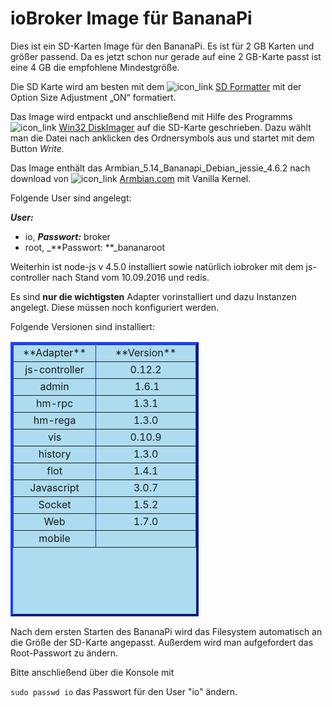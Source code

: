 # ioBroker Image für BananaPi

Dies ist ein SD-Karten Image für den BananaPi. Es ist für 2 GB Karten und größer passend. Da es jetzt schon nur gerade auf eine 2 GB-Karte passt ist eine 4 GB die empfohlene Mindestgröße.

Die SD Karte wird am besten mit dem ![icon_link](http://www.iobroker.net/wp-content/uploads/icon_link.png) [SD Formatter](https://www.sdcard.org/downloads/formatter_4/) mit der Option Size Adjustment „ON“ formatiert.

Das Image wird entpackt und anschließend mit Hilfe des Programms ![icon_link](http://www.iobroker.net/wp-content/uploads/icon_link.png) [Win32 DiskImager](http://www.heise.de/download/win32-disk-imager-1192033.html) auf die SD-Karte geschrieben. Dazu wählt man die Datei nach anklicken des Ordnersymbols aus und startet mit dem Button _Write._

Das Image enthält das Armbian_5.14_Bananapi_Debian_jessie_4.6.2 nach download von ![icon_link](http://www.iobroker.net/wp-content/uploads/icon_link.png) [Armbian.com](http://www.armbian.com/bananapi/) mit Vanilla Kernel.

Folgende User sind angelegt:

_**User:**_

*   io, _**Passwort:**_ broker
*   root, _**Passwort: **_bananaroot

Weiterhin ist node-js v 4.5.0 installiert sowie natürlich iobroker mit dem js-controller nach Stand vom 10.09.2016 und redis.

Es sind **nur die wichtigsten** Adapter vorinstalliert und dazu Instanzen angelegt. Diese müssen noch konfiguriert werden.

Folgende Versionen sind installiert:

<table class="aligncenter" style="height: 439px; width: 301px; border-color: #1833cc; background-color: #addcf0;" border="4">

<thead>

<tr style="height: 24px;">

<td style="width: 122px; height: 24px; text-align: center;">**Adapter**</td>

<td style="width: 165px; height: 24px; text-align: center;">**Version**</td>

</tr>

</thead>

<tbody>

<tr style="height: 24px;">

<td style="width: 122px; height: 24px; text-align: center;">js-controller</td>

<td style="width: 165px; height: 24px; text-align: center;">0.12.2</td>

</tr>

<tr style="height: 24px;">

<td style="width: 122px; height: 24px; text-align: center;">admin</td>

<td style="width: 165px; height: 24px; text-align: center;"> 1.6.1</td>

</tr>

<tr style="height: 24px;">

<td style="width: 122px; height: 24px; text-align: center;">hm-rpc</td>

<td style="width: 165px; height: 24px; text-align: center;">1.3.1</td>

</tr>

<tr style="height: 24px;">

<td style="width: 122px; height: 24px; text-align: center;">hm-rega</td>

<td style="width: 165px; height: 24px; text-align: center;">1.3.0</td>

</tr>

<tr style="height: 24px;">

<td style="width: 122px; height: 24px; text-align: center;">vis</td>

<td style="width: 165px; height: 24px; text-align: center;">0.10.9</td>

</tr>

<tr style="height: 25px;">

<td style="width: 122px; height: 25px; text-align: center;">history</td>

<td style="width: 165px; height: 25px; text-align: center;">1.3.0</td>

</tr>

<tr style="height: 24px;">

<td style="text-align: center; height: 24px; width: 122px;">flot</td>

<td style="text-align: center; height: 24px; width: 165px;">1.4.1</td>

</tr>

<tr style="height: 24px;">

<td style="text-align: center; height: 24px; width: 122px;">Javascript</td>

<td style="text-align: center; height: 24px; width: 165px;">3.0.7</td>

</tr>

<tr style="height: 24px;">

<td style="text-align: center; height: 24px; width: 122px;">Socket</td>

<td style="text-align: center; height: 24px; width: 165px;">1.5.2</td>

</tr>

<tr style="height: 24.875px;">

<td style="text-align: center; height: 24.875px; width: 122px;">Web</td>

<td style="text-align: center; height: 24.875px; width: 165px;">1.7.0</td>

</tr>

<tr style="height: 24px;">

<td style="text-align: center; height: 24px; width: 122px;">mobile</td>

<td style="text-align: center; height: 24px; width: 165px;"></td>

</tr>

</tbody>

</table>

Nach dem ersten Starten des BananaPi wird das Filesystem automatisch an die Größe der SD-Karte angepasst. Außerdem wird man aufgefordert das Root-Passwort zu ändern.

Bitte anschließend über die Konsole mit

`sudo passwd io` das Passwort für den User "io" ändern.